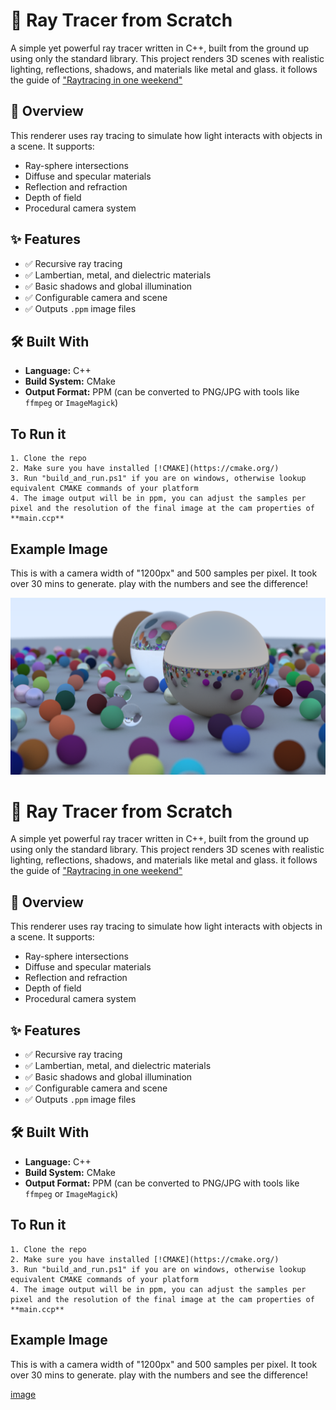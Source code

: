 # 🌌 Ray Tracer from Scratch

A simple yet powerful ray tracer written in C++, built from the ground up using only the standard library. This project renders 3D scenes with realistic lighting, reflections, shadows, and materials like metal and glass. it follows the guide of ["Raytracing in one weekend"](https://raytracing.github.io/books/RayTracingInOneWeekend.html) 

## 📖 Overview

This renderer uses ray tracing to simulate how light interacts with objects in a scene. It supports:

- Ray-sphere intersections
- Diffuse and specular materials
- Reflection and refraction
- Depth of field
- Procedural camera system

## ✨ Features

- ✅ Recursive ray tracing
- ✅ Lambertian, metal, and dielectric materials
- ✅ Basic shadows and global illumination
- ✅ Configurable camera and scene
- ✅ Outputs `.ppm` image files

## 🛠️ Built With

- **Language:** C++
- **Build System:** CMake
- **Output Format:** PPM (can be converted to PNG/JPG with tools like `ffmpeg` or `ImageMagick`)

## To Run it

    1. Clone the repo
    2. Make sure you have installed [!CMAKE](https://cmake.org/)
    3. Run "build_and_run.ps1" if you are on windows, otherwise lookup equivalent CMAKE commands of your platform
    4. The image output will be in ppm, you can adjust the samples per pixel and the resolution of the final image at the cam properties of **main.ccp**

## Example Image

This is with a camera width of "1200px" and 500 samples per pixel. It took over 30 mins to generate. play with the numbers and see the difference!

![image](imageConverted.png)
# 🌌 Ray Tracer from Scratch

A simple yet powerful ray tracer written in C++, built from the ground up using only the standard library. This project renders 3D scenes with realistic lighting, reflections, shadows, and materials like metal and glass. it follows the guide of ["Raytracing in one weekend"](https://raytracing.github.io/books/RayTracingInOneWeekend.html) 

## 📖 Overview

This renderer uses ray tracing to simulate how light interacts with objects in a scene. It supports:

- Ray-sphere intersections
- Diffuse and specular materials
- Reflection and refraction
- Depth of field
- Procedural camera system

## ✨ Features

- ✅ Recursive ray tracing
- ✅ Lambertian, metal, and dielectric materials
- ✅ Basic shadows and global illumination
- ✅ Configurable camera and scene
- ✅ Outputs `.ppm` image files

## 🛠️ Built With

- **Language:** C++
- **Build System:** CMake
- **Output Format:** PPM (can be converted to PNG/JPG with tools like `ffmpeg` or `ImageMagick`)

## To Run it

    1. Clone the repo
    2. Make sure you have installed [!CMAKE](https://cmake.org/)
    3. Run "build_and_run.ps1" if you are on windows, otherwise lookup equivalent CMAKE commands of your platform
    4. The image output will be in ppm, you can adjust the samples per pixel and the resolution of the final image at the cam properties of **main.ccp**

## Example Image

This is with a camera width of "1200px" and 500 samples per pixel. It took over 30 mins to generate. play with the numbers and see the difference!

[image](imageConverted.png)